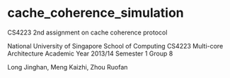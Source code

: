 cache_coherence_simulation
==========================

CS4223 2nd assignment on cache coherence protocol

National University of Singapore
School of Computing
CS4223 Multi-core Architecture
Academic Year 2013/14 Semester 1
Group 8

Long Jinghan, Meng Kaizhi, Zhou Ruofan